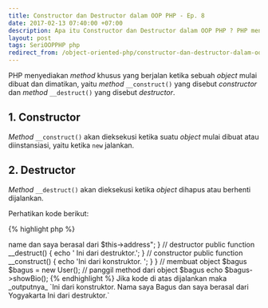 ```yaml
---
title: Constructor dan Destructor dalam OOP PHP - Ep. 8
date: 2017-02-13 07:40:00 +07:00
description: Apa itu Constructor dan Destructor dalam OOP PHP ? PHP menyediakan method khusus yang berjalan ketika sebuah object mulai dibuat dan dimatikan, yaitu method __construct() yang disebut constructor dan method __destruct() yang disebut destructor
layout: post
tags: SeriOOPPHP php
redirect_from: /object-oriented-php/constructor-dan-destructor-dalam-oop-php
---
```


PHP menyediakan _method_ khusus yang berjalan ketika sebuah _object_ mulai dibuat dan dimatikan, yaitu _method_ `__construct()` yang disebut _constructor_ dan _method_ `__destruct()` yang disebut _destructor_.

## 1. Constructor
_Method_ `__construct()` akan dieksekusi ketika suatu _object_ mulai dibuat atau diinstansiasi, yaitu ketika `new` jalankan.

## 2. Destructor
_Method_ `__destruct()` akan dieksekusi ketika _object_ dihapus atau berhenti dijalankan.

Perhatikan kode berikut:

{% highlight php %}
<?php
class User {

    private $name = 'Bagus';
    private $address = 'Yogyakarta';

    public function showBio()
    {
        echo "Nama saya $this->name dan saya berasal dari $this->address";
    }

    // destructor
    public function __destruct()
    {
        echo ' Ini dari destruktor.';
    }

    // constructor
    public function __construct()
    {
    	echo 'Ini dari konstruktor. ';
    }

}

// membuat object $bagus
$bagus = new User();

// panggil method dari object $bagus
echo $bagus->showBio();
{% endhighlight %}

Jika kode di atas dijalankan maka _outputnya_ `Ini dari konstruktor. Nama saya Bagus dan saya berasal dari Yogyakarta Ini dari destruktor.`
